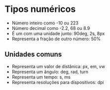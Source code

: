 # Tipos numéricos

* <integer>     Número inteiro como -10 ou 223
* <number>      Número decimal como -2.2, 68 ou 8.9
* <dimension>   É um <number> com uma unidade junto: 90deg, 2s, 8px
* <percentagem> Representa a fração de outro número: 50%

## Unidades comuns

* <length>      Representa um valor de distânica: px, em, vw
* <angle>       Representa um ângulo: deg, rad, turn
* <time>        Representa um tempo: s, ms
* <resolution>  Representa resoluções para dispositivos: dpi